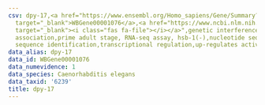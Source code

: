 ```yaml
---
csv: dpy-17,<a href="https://www.ensembl.org/Homo_sapiens/Gene/Summary?db=core;g=WBGene00001076"
  target="_blank">WBGene00001076</a>,<a href="https://www.ncbi.nlm.nih.gov/pubmed/30894454"
  target="_blank"><i class="fas fa-file"></i></a>",genetic interference,functional
  association,prime adult stage, RNA-seq assay, hsb-1(-),nucleotide sequence identification,nucleotide
  sequence identification,transcriptional regulation,up-regulates activity
data_alias: dpy-17
data_id: WBGene00001076
data_numevidence: 1
data_species: Caenorhabditis elegans
data_taxid: '6239'
title: dpy-17
---
```

